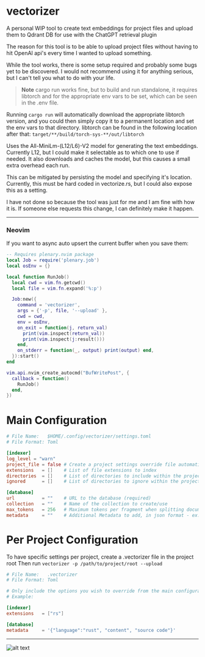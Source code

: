# vectorizer
A personal WIP tool to create text embeddings for project files and upload them to Qdrant DB for use with the ChatGPT retrieval plugin

The reason for this tool is to be able to upload project files without having to hit OpenAI api's every time I wanted to upload something.

While the tool works, there is some setup required and probably some bugs yet to be discovered. I would not recommend using it for anything serious, but I can't tell you what to do with your life.


> **Note**
> cargo run works fine, but to build and run standalone, it requires libtorch and for the appropriate env vars to be set, which can be seen in the .env file.

Running `cargo run` will automatically download the appropriate libtorch version, and you could then simply copy it to a permanent location and set the env vars to that directory.
libtorch can be found in the following location after that:
`target/**/build/torch-sys-**/out/libtorch`

Uses the All-MiniLm-(L12/L6)-V2 model for generating the text embeddings. Currently L12, but I could make it selectable as to which one to use if needed. It also downloads and caches the model, but this causes a small extra overhead each run.  

This can be mitigated by persisting the model and specifying it's location. Currently, this must be hard coded in vectorize.rs, but I could also expose this as a setting.  

I have not done so because the tool was just for me and I am fine with how it is. If someone else requests this change, I can definitely make it happen.   

---

### Neovim

If you want to async auto upsert the current buffer when you save them:

```lua
-- Requires plenary.nvim package
local Job = require('plenary.job')
local osEnv = {}

local function RunJob()
  local cwd = vim.fn.getcwd()
  local file = vim.fn.expand('%:p')

  Job:new({
    command = 'vectorizer',
    args = {'-p', file, '--upload' },
    cwd = cwd,
    env = osEnv,
    on_exit = function(j, return_val)
      print(vim.inspect(return_val))
      print(vim.inspect(j:result()))
    end,
    on_stderr = function(_, output) print(output) end,
  }):start()
end

vim.api.nvim_create_autocmd("BufWritePost", {
  callback = function()
    RunJob()
  end,
})
```

# Main Configuration
```toml
# File Name:   $HOME/.config/vectorizer/settings.toml
# File Format: Toml

[indexer]
log_level = "warn"
project_file = false # Create a project settings override file automatically if you run vectorizer on a directory
extensions   = []    # List of file extensions to index
directories  = []    # List of directories to include within the project root
ignored      = []    # List of directories to ignore within the project root

[database]
url          = ""    # URL to the database (required)
collection   = ""    # Name of the collection to create/use
max_tokens   = 256   # Maximum tokens per fragment when splitting documents
metadata     = ""    # Additional Metadata to add, in json format - ex: '{"language":"rust", "content", "source code"}'
```



# Per Project Configuration

To have specific settings per project, create a .vectorizer file in the project root
Then run `vectorizer -p /path/to/project/root --upload`

```toml
# File Name:   .vectorizer
# File Format: Toml

# Only include the options you wish to override from the main configuration
# Example:

[indexer]
extensions   = ["rs"]  

[database]
metadata     = '{"language":"rust", "content", "source code"}' 

```

---
![alt text](https://i.imgur.com/cg5ow2M.png "instance.id")

